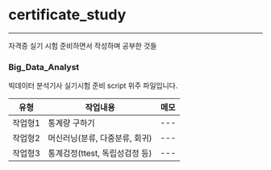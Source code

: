 # certificate_study
---
자격증 실기 시험 준비하면서 작성하며 공부한 것들

### Big_Data_Analyst 
빅데이터 분석기사 실기시험 준비 script 위주 파일입니다. 

| 유형 | 작업내용 | 메모 |  
| --- | ----- | --- |  
| 작업형1 | 통계량 구하기 | --- |
| 작업형2 | 머신러닝(분류, 다중분류, 회귀) | --- |
| 작업형3 | 통계검정(ttest, 독립성검정 등) | --- |
